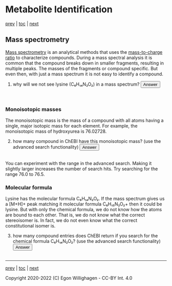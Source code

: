 # Metabolite Identification

[prev](./databases.md) | [toc](./README.md) | [next](omics.md)

<script>
  function toggleAnswer(id) {
  var answer = document.getElementById(id);
  if (answer.style.visibility === "hidden" ||
      answer.style.visibility === "none") {
    answer.style.visibility = "visible";
  } else {
    answer.style.visibility = "hidden";
  }
}
</script>

## Mass spectrometry

[Mass spectrometry](https://en.wikipedia.org/wiki/Mass_spectrometry) is an analytical
methods that uses the [mass-to-charge ratio](https://en.wikipedia.org/wiki/Mass_spectrometry)
to characterize compounds. During a mass spectral analysis it is common that
the compound breaks down in smaller fragments, resulting in multiple peaks. The masses
of the fragments or compound specific. But even then, with just a mass spectrum
it is not easy to identify a compound.

1. why will we not see lysine (C₆H₁₄N₂O₂) in a mass spectrum? <button onclick="toggleAnswer('q1')">Answer</button><span id="q1" style="visibility: hidden"> Because it is not charged. However, we can see its protonated and deprotoned counterparts.</span>

### Monoisotopic masses

The monoisotopic mass is the mass of a compound with all atoms having a single,
major isotopic mass for each element. For example, the monoisotopic mass of
hydroxyurea is 76.02728.

2. how many compound in ChEBI have this monoisotopic mass? (use the advanced search functionality) <button onclick="toggleAnswer('q2')">Answer</button><span id="q2" style="visibility: hidden"> Two: CHEBI:38662 and CHEBI:44423</span>

You can experiment with the range in the advanced search. Making it slightly larger
increases the number of search hits. Try searching for the range 76.0 to 76.5.

### Molecular formula

Lysine has the molecular formula C₆H₁₄N₂O₂. If the mass spectrum gives us a [M+H]+ peak
matching it molecular formula C₆H₁₅N₂O₂+ then it could be lysine. But with only the
chemical formula, we do not know how the atoms are bound to each other. That is, we
do not know what the correct stereoisomer is. In fact, we do not even know what the
correct constitutional isomer is.

3. how many compound entries does ChEBI return if you search for the chemical formula C₆H₁₄N₂O₂? (use the advanced search functionality) <button onclick="toggleAnswer('q3')">Answer</button><span id="q3" style="visibility: hidden"> ChEBI lists 30116 entries with this chemical formula (at the time of writing)</span>





---

[prev](./databases.md) | [toc](./README.md) | [next](omics.md)

Copyright 2020-2022 (C) Egon Willighagen - CC-BY Int. 4.0
